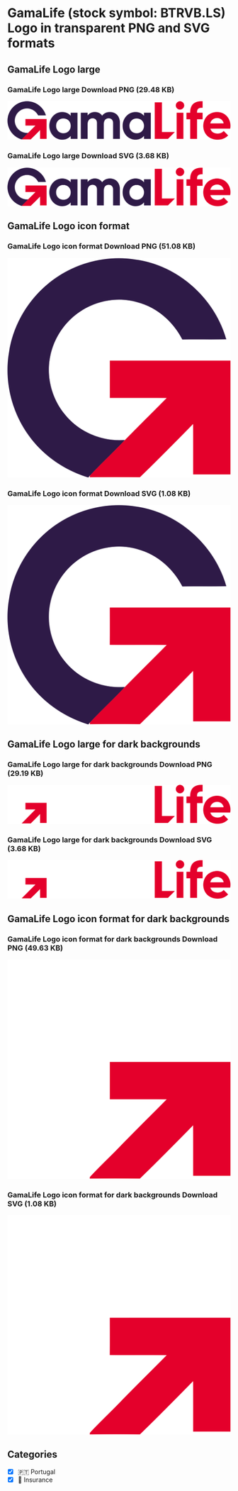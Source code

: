 # GamaLife (stock symbol: BTRVB.LS) Logo in transparent PNG and SVG formats

## GamaLife Logo large

### GamaLife Logo large Download PNG (29.48 KB)

![GamaLife Logo large Download PNG (29.48 KB)](/img/orig/BTRVB.LS_BIG-2ae1e00c.png)

### GamaLife Logo large Download SVG (3.68 KB)

![GamaLife Logo large Download SVG (3.68 KB)](/img/orig/BTRVB.LS_BIG-7c955f8d.svg)

## GamaLife Logo icon format

### GamaLife Logo icon format Download PNG (51.08 KB)

![GamaLife Logo icon format Download PNG (51.08 KB)](/img/orig/BTRVB.LS-1b9060a7.png)

### GamaLife Logo icon format Download SVG (1.08 KB)

![GamaLife Logo icon format Download SVG (1.08 KB)](/img/orig/BTRVB.LS-bece88cd.svg)

## GamaLife Logo large for dark backgrounds

### GamaLife Logo large for dark backgrounds Download PNG (29.19 KB)

![GamaLife Logo large for dark backgrounds Download PNG (29.19 KB)](/img/orig/BTRVB.LS_BIG.D-c3b81ddd.png)

### GamaLife Logo large for dark backgrounds Download SVG (3.68 KB)

![GamaLife Logo large for dark backgrounds Download SVG (3.68 KB)](/img/orig/BTRVB.LS_BIG.D-ced2a4b0.svg)

## GamaLife Logo icon format for dark backgrounds

### GamaLife Logo icon format for dark backgrounds Download PNG (49.63 KB)

![GamaLife Logo icon format for dark backgrounds Download PNG (49.63 KB)](/img/orig/BTRVB.LS.D-a0e78146.png)

### GamaLife Logo icon format for dark backgrounds Download SVG (1.08 KB)

![GamaLife Logo icon format for dark backgrounds Download SVG (1.08 KB)](/img/orig/BTRVB.LS.D-f22cace1.svg)



## Categories
- [x] 🇵🇹 Portugal
- [x] 🏦 Insurance
